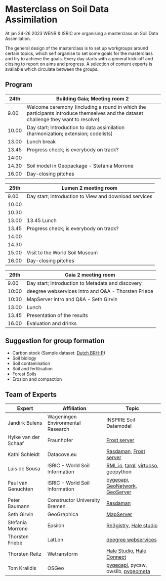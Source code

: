 # Masterclass on Soil Data Assimilation

At jan 24-26 2023 WENR & ISRIC are organising a masterclass on Soil Data Assimilation.

The general design of the masterclass is to set up workgroups around certain topics, which self organise to set some goals for the masterclass and try to achieve the goals.
Every day starts with a general kick-off and closing to report on aims and progress. A selection of content experts is available which circulate between the groups.


## Program

| 24th | Building Gaia; Meeting room 2 |
| --- | --- |
| 9.00 | Welcome ceremony (including a round in which the participants introduce themselves and the dataset challenge they want to resolve) |
| 10.00 | Day start; Introduction to data assimilation (harmonization; extension; codelists) |
| 13.00 | Lunch break |
| 13.45 | Progress check; is everybody on track? |
| 14:00 | |
| 14.30 | Soil model in Geopackage - Stefania Morrone  |
| 16.00 | Day-closing pitches |
 

| 25th | Lumen 2 meeting room |
| --- | --- |
| 9.00 | Day start; Introduction to View and download services |
| 10.00 | |
| 10.30 | |
| 13.00 | 13.45 Lunch |
| 13.45 | Progress check; is everybody on track? |
| 14.00 | |
| 14.30 | |
| 15.00 | Visit to the World Soil Museum |
| 16.00 | Day-closing pitches |
         
| 26th | Gaia 2 meeting room |
| --- | --- |
| 9.00 | Day start; Introduction to Metadata and discovery |
| 10:00 | deegree webservices intro and Q&A - Thorsten Friebe | 
| 10:30 | MapServer intro and Q&A - Seth Girvin |
| 13.00 | Lunch |
| 13.45 | Presentation of the results |
| 16.00 | Evaluation and drinks |


## Suggestion for group formation

- Carbon stock (Sample dataset: [Dutch BRH-P](cookbook/data/bhr-p/readme))
- Soil biology
- Soil contamination
- Soil and fertilisation
- Forest Soils
- Erosion and compaction

## Team of Experts

| Expert | Affiliation | Topic |
| ---|  --- | --- |
| Jandirk Bulens | Wageningen Environmental Research | INSPIRE Soil Datamodel |
| Hylke van der Schaaf | Fraunhofer | [Frost server](../cookbook/frost-server.md) |
| Kathi Schleidt | Datacove.eu | [Rasdaman](../cookbook/rasdaman.md), [Frost server](../cookbook/frost-server.md) |
| Luis de Sousa | ISRIC - World Soil Information | [RML.io](../cookbook/rml.md), [tarql](../cookbook/tarql.md), [virtuoso](../cookbook/virtuoso.md), geopython |
| Paul van Genuchten | ISRIC - World Soil Information | [pygeoapi](../cookbook/pygeoapi.md), [GeoNetwork](../cookbook/geonetwork.md), [GeoServer](../cookbook/geoserver.md) | 
| Peter Baumann | Constructor University Bremen | [Rasdaman](../cookbook/rasdaman.md) |
| Seth Girvin | GeoGraphica | [MapServer](../cookbook/mapserver.md) |
| Stefania Morrone | Epsilon | [Re3gistry](../cookbook/re3gistry.md), [Hale studio](../cookbook/hale-studio.md) |
| Thorsten Friebe | LatLon | [deegree webservices](../cookbook/deegree.md) |
| Thorsten Reitz | Wetransform | [Hale Studio](../cookbook/hale-studio.md), [Hale Connect](../cookbook/hale-connect.md) |
| Tom Kralidis | OSGeo | [pygeoapi](../cookbook/pygeoapi.md), pycsw, owslib, [pygeometa](../cookbook/pygeometa.md) |


